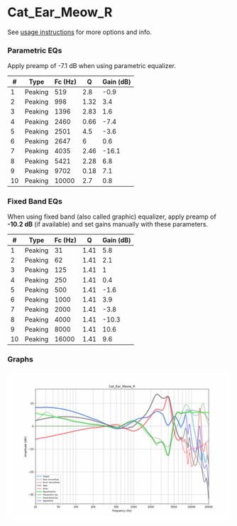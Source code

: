# Cat_Ear_Meow_R
See [usage instructions](https://github.com/jaakkopasanen/AutoEq#usage) for more options and info.

### Parametric EQs
Apply preamp of -7.1 dB when using parametric equalizer.

|   # | Type    |   Fc (Hz) |    Q |   Gain (dB) |
|-----|---------|-----------|------|-------------|
|   1 | Peaking |       519 | 2.8  |        -0.9 |
|   2 | Peaking |       998 | 1.32 |         3.4 |
|   3 | Peaking |      1396 | 2.83 |         1.6 |
|   4 | Peaking |      2460 | 0.66 |        -7.4 |
|   5 | Peaking |      2501 | 4.5  |        -3.6 |
|   6 | Peaking |      2647 | 6    |         0.6 |
|   7 | Peaking |      4035 | 2.46 |       -16.1 |
|   8 | Peaking |      5421 | 2.28 |         6.8 |
|   9 | Peaking |      9702 | 0.18 |         7.1 |
|  10 | Peaking |     10000 | 2.7  |         0.8 |

### Fixed Band EQs
When using fixed band (also called graphic) equalizer, apply preamp of **-10.2 dB** (if available) and set gains manually with these parameters.

|   # | Type    |   Fc (Hz) |    Q |   Gain (dB) |
|-----|---------|-----------|------|-------------|
|   1 | Peaking |        31 | 1.41 |         5.8 |
|   2 | Peaking |        62 | 1.41 |         2.1 |
|   3 | Peaking |       125 | 1.41 |         1   |
|   4 | Peaking |       250 | 1.41 |         0.4 |
|   5 | Peaking |       500 | 1.41 |        -1.6 |
|   6 | Peaking |      1000 | 1.41 |         3.9 |
|   7 | Peaking |      2000 | 1.41 |        -3.8 |
|   8 | Peaking |      4000 | 1.41 |       -10.3 |
|   9 | Peaking |      8000 | 1.41 |        10.6 |
|  10 | Peaking |     16000 | 1.41 |         9.6 |

### Graphs
![](./Cat_Ear_Meow_R.png)
